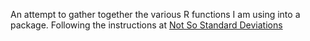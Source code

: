 An attempt to gather together the various R functions I am using into a package.
Following the instructions at [Not So Standard Deviations](http://hilaryparker.com/2014/04/29/writing-an-r-package-from-scratch/)
